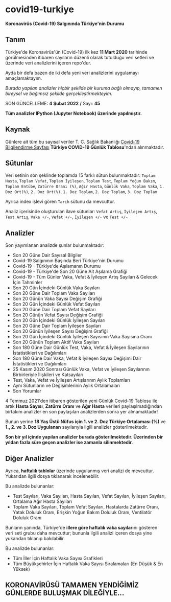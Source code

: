 # covid19-turkiye

**Koronavirüs (Covid-19) Salgınında Türkiye'nin Durumu**

## Tanım

Türkiye'de Koronavirüs'ün (Covid-19) ilk kez **11 Mart 2020** tarihinde görülmesinden itibaren sayıların düzenli olarak tutulduğu veri setleri ve üzerinde veri analizlerini içeren repo'dur.

Ayda bir defa bazen de iki defa yeni veri analizlerini uygulamayı amaçlamaktayım.

_Burada yapılan analizler hiçbir şekilde bir kuruma bağlı olmayıp, tamamen bireysel ve bağımsız şekilde gerçekleştirmekteyim._

SON GÜNCELLEME: **4 Şubat 2022** **/** Sayı: **45**

**Tüm analizler IPython (Jupyter Notebook) üzerinde yapılmıştır.**

## Kaynak

Günlere ait tüm bu sayısal veriler T. C. Sağlık Bakanlığı [Covid-19 Bilgilendirme Sayfası](https://covid19.saglik.gov.tr/) **Türkiye COVID-19 Günlük Tablosu**'ndan alınmaktadır.

## Sütunlar

Veri setinin son şeklinde toplamda 15 farklı sütun bulunmaktadır: `Toplam Hasta`, `Toplam Vefat`, `Toplam İyileşen`, `Toplam Test`, `Toplam Yoğun Bakım`, `Toplam Entübe`, `Zatürre Oranı (%)`, `Ağır Hasta`, `Günlük Vaka`, `Toplam Vaka`, `1. Doz Ort(%)`, `2. Doz Ort(%)`, `1. Doz Toplam`, `2. Doz Toplam`, `3. Doz Toplam`

Ayrıca index işlevi gören `Tarih` sütunu da mevcuttur.

Analiz içerisinde oluşturulan ilave sütunlar: `Vefat Artış`, `İyileşen Artış`, `Test Artış`, `Vaka +/-`, `Vefat +/-`, `İyileşen +/-` ve `Test +/-`

## Analizler

Son yayımlanan analizde şunlar bulunmaktadır:
* Son 20 Güne Dair Sayısal Bilgiler
* Covid-19 Salgınının Başında Beri Türkiye'nin Durumu
* Covid-19 - Türkiye'de Aşılamanın Durumu
* Covid-19 - Türkiye'de Son 20 Güne Ait Aşılama Grafiği
* Covid-19 - Tüm Günler Vaka, Vefat & İyileşen Artış Sayıları & Gelecek İçin Tahminler
* Son 20 Gün İçindeki Günlük Vaka Sayıları
* Son 20 Güne Dair Toplam Vaka Sayıları
* Son 20 Günün Vaka Sayısı Değişim Grafiği
* Son 20 Gün İçindeki Günlük Vefat Sayıları
* Son 20 Güne Dair Toplam Vefat Sayıları
* Son 20 Günün Vefat Sayısı Değişim Grafiği
* Son 20 Gün İçindeki Günlük İyileşen Sayıları
* Son 20 Güne Dair Toplam İyileşen Sayıları
* Son 20 Günün İyileşen Sayısı Değişim Grafiği 
* Son 20 Gün İçindeki Günlük İyileşen Sayısının Vaka Sayısına Oranı
* Son 20 Günün Toplam Aktif Vaka Sayıları
* Son 180 Güne Dair Günlük Test, Vaka, Vefat & İyileşen Sayılarının İstatistikleri ve Dağılımları
* Son 180 Güne Dair Vaka, Vefat & İyileşen Sayısı Değişimi Dair İstatistikleri ve Dağılımları
* 25 Kasım 2020 Sonrası Günlük Vaka, Vefat ve İyileşen Sayılarının Birbirleriyle İlişkileri ve Katsayıları
* Test, Vaka, Vefat ve İyileşen Artışlarının Aylık Toplamları
* Aynı Sütunların ve Değişimlerinin Aylık Ortalamaları
* Son Yorumlar

4 Temmuz 2021'den itibaren gösterilen yeni Günlük Covid-19 Tablosu ile artık **Hasta Sayısı**, **Zatürre Oranı** ve **Ağır Hasta** verileri paylaşılmadığından birtakım analizler en son paylaşılan analizlerden sonra yer almamaktadır!

Bunun yerine **18 Yaş Üstü Nüfus için 1. ve 2. Doz Türkiye Ortalaması (%)** ve **1., 2. ve 3. Doz Uygulanan** sayılarıyla ilgili analizler gösterilmektedir.

**Son bir yıl içinde yapılan analizler burada gösterilmektedir. Üzerinden bir yıldan fazla süre geçen analizler ise zamanla silinmektedir.**

## Diğer Analizler

Ayrıca, **haftalık tablolar** üzerinde uygulanmış veri analizi de mevcuttur. Yukarıdan ilgili dosya tıklanarak incelenebilir.

Bu analizde bulunanlar:
* Test Sayıları, Vaka Sayıları, Hasta Sayıları, Vefat Sayıları, İyileşen Sayıları, Ortalama Ağır Hasta Sayıları
* Toplam Vaka Sayıları, Toplam Vefat Sayıları, Hastalarda Zatürre Oranı, Yatak Doluluk Oranı, Erişkin Yoğun Bakım Doluluk Oranı, Ventilatör Doluluk Oranı

Bunların yanında, Türkiye'de **illere göre haftalık vaka sayıları**nı gösteren veri seti grubu daha mevcuttur; bununla ilgili analizi içeren dosya yine yukarıdan tıklanıp bakılabilir.

Bu analizde bulunanlar:
* Tüm İller İçin Haftalık Vaka Sayısı Grafikleri
* Tüm Büyükşehirler İçin Haftalık Vaka Sayısı Sıralamaları (En Düşük & En Yüksek)

## KORONAVİRÜSÜ TAMAMEN YENDİĞİMİZ GÜNLERDE BULUŞMAK DİLEĞİYLE...
